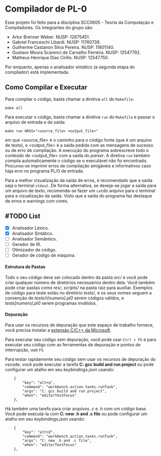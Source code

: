 # Compilador de PL-0
Esse projeto foi feito para a disciplina SCC0605 - Teoria da Computação e Compiladores. Os integrantes do grupo são:
- Artur Brenner Weber. NUSP: 12675451.
- Gabriel Franceschi Libardi. NUSP: 11760739.
- Guilherme Castanon Silva Pereira. NUSP: 11801140.
- Gustavo Moura Scarenci de Carvalho Ferreira. NUSP: 12547792.
- Matheus Henrique Dias Cirillo. NUSP: 12547750.

Por enquanto, apenas o analisador sintático (a segunda etapa do compilador) está implementada.
## Como Compilar e Executar
Para compilar o código, basta chamar a diretiva `all` do `Makefile`:
```
make all
```
Para executar o código, basta chamar a diretiva `run` do `Makefile` e passar o arquivo de entrada e de saída:
```
make run ARGS="<source_file> <output_file>"
```

em que <source_file> é o caminho para o código fonte (que é um arquivo de texto), e <output_file> é a saída pedida com as mensagens de sucesso ou de erro de compilação. A execução do programa sobrescreve todo o conteúdo de <output_file> com a saída do *parser*. A diretiva `run` também compila automaticamente o código se o executável não foi encontrado. Procurou-se imprimir erros de compilação amigáveis e informativos caso haja erro no programa PL/0 de entrada.

Para a melhor vizualização da saída de erros, é recomendado que a saída seja o terminal `stdout`. De forma alternativa, se deseja-se jogar a saída para um arquivo de texto, recomenda-se fazer um `cat`do arquivo para o terminal para a vizualização da saída. Visto que a saída do programa faz destaque de erros e warnings com cores.

## #TODO List
- [x] Analisador Léxico.
- [x] Analisador Sintático.
- [ ] Analisador Semântico.
- [ ] Gerador de IR.
- [ ] Otimizador de código.
- [ ] Gerador de código de máquina.

#### Estrutura de Pastas
Todo o seu código deve ser colocado dentro da pasta _src/_ e você pode criar qualquer número de diretórios necessários dentro dela.
Você também pode criar pastas como _res/_, _scripts/_ na pasta raiz para auxiliar. Exemplos de código para teste estão no diretório _tests/_, e os seus nomes seguem a convenção de _tests/r\[numero\].pl0_ serem códigos válidos, e _tests\[numero\].pl0_ serem programas inválidos.

#### Depuração
Para usar os recursos de depuração que este espaço de trabalho fornece, você precisa instalar a [extensão C/C++ da Microsoft](https://marketplace.visualstudio.com/items?itemName=ms-vscode.cpptools).

Para executar seu código sem depuração, você pode usar ``` Ctrl + F5 ``` e para executar seu código com as ferramentas de depuração e pontos de interrupção, use ``` F5 ```.

Para testar rapidamente seu código sem usar os recursos de depuração do vscode, você pode executar a tarefa **C: gcc build and run project** ou pode configurar um atalho em seu _keybindings.json_ usando:

```
    {
        "key": "alt+q",
        "command": "workbench.action.tasks.runTask",
        "args": "C: gcc build and run project",
        "when": "editorTextFocus"
    },
```

Há também uma tarefa para criar arquivos _.c_ e _.h_ com um código base. Você pode executá-la com **C: new .h and .c file** ou pode configurar um atalho em seu _keybindings.json_ usando:

```
    {
        "key": "alt+d",
        "command": "workbench.action.tasks.runTask",
        "args": "C: new .h and .c file",
        "when": "editorTextFocus"
    },
```

